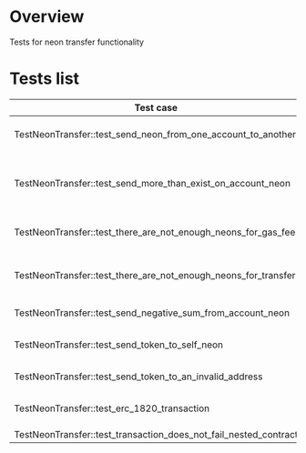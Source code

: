 # Overview

Tests for neon transfer functionality

# Tests list

| Test case                                                                 | Description                                                                             | XFailed             |
|---------------------------------------------------------------------------|-----------------------------------------------------------------------------------------|---------------------|
| TestNeonTransfer::test_send_neon_from_one_account_to_another              | Send 0, 0.1, 1, 1.1 neon from one account to another                                    |                     |
| TestNeonTransfer::test_send_more_than_exist_on_account_neon               | Send more than exist in account \[11_000_501, 10_000_000.1\] and get an error           |                     |
| TestNeonTransfer::test_there_are_not_enough_neons_for_gas_fee             | Send all neons from account and got error INSUFFICIENT_FUNDS                            |                     |
| TestNeonTransfer::test_there_are_not_enough_neons_for_transfer            | Send more neons than exist in account and got error INSUFFICIENT_FUNDS                  |                     |
| TestNeonTransfer::test_send_negative_sum_from_account_neon                | Send negative sum and got an error                                                      |                     |
| TestNeonTransfer::test_send_token_to_self_neon                            | Send neon from account to this account                                                  |                     |
| TestNeonTransfer::test_send_token_to_an_invalid_address                   | Send neon to invalid account address                                                    |                     |
| TestNeonTransfer::test_erc_1820_transaction                               | Verify transaction without chain-id works                                               |                     |
| TestNeonTransfer::test_transaction_does_not_fail_nested_contract          | Send neon to contract                                                                   |                     |
